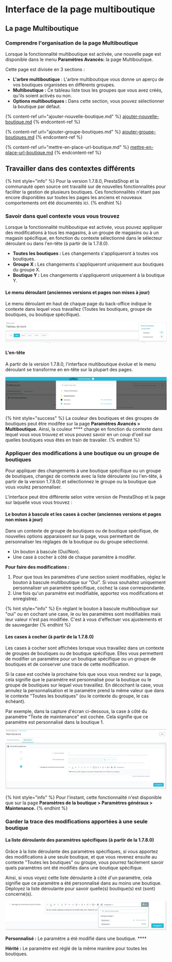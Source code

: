 # Interface de la page multiboutique

## La page Multiboutique <a href="#interfacedelapagemultiboutique-linterfacemultiboutique" id="interfacedelapagemultiboutique-linterfacemultiboutique"></a>

### Comprendre l'organisation de la page Multiboutique

Lorsque la fonctionnalité multiboutique est activée, une nouvelle page est disponible dans le menu **Paramètres Avancés:** la page Multiboutique.&#x20;

Cette page est divisée en 3 sections :

* **L'arbre multiboutique** : L'arbre multiboutique vous donne un aperçu de vos boutiques organisées en différents groupes.
* **Multiboutique :** Ce tableau liste tous les groupes que vous avez créés, qu'ils soient activés ou non.
* **Options multiboutiques :** Dans cette section, vous pouvez sélectionner la boutique par défaut.

{% content-ref url="ajouter-nouvelle-boutique.md" %}
[ajouter-nouvelle-boutique.md](ajouter-nouvelle-boutique.md)
{% endcontent-ref %}

{% content-ref url="ajouter-groupe-boutiques.md" %}
[ajouter-groupe-boutiques.md](ajouter-groupe-boutiques.md)
{% endcontent-ref %}

{% content-ref url="mettre-en-place-url-boutique.md" %}
[mettre-en-place-url-boutique.md](mettre-en-place-url-boutique.md)
{% endcontent-ref %}

## Travailler dans des contextes différents

{% hint style="info" %}
Pour la version 1.7.8.0, PrestaShop et la communauté open source ont travaillé sur de nouvelles fonctionnalités pour faciliter la gestion de plusieurs boutiques. Ces fonctionnalités n'étant pas encore disponibles sur toutes les pages les anciens et nouveaux comportements ont été documentés ici.
{% endhint %}

### Savoir dans quel contexte vous vous trouvez

Lorsque la fonctionnalité multiboutique est activée, vous pouvez appliquer des modifications à tous les magasins, à un groupe de magasins ou à un magasin spécifique, en fonction du contexte sélectionné dans le sélecteur déroulant ou dans l'en-tête (à partir de la 1.7.8.0).

* **Toutes les boutiques :** Les changements s'appliqueront à toutes vos boutiques.
* **Groupe X :** Les changements s'appliqueront uniquement aux boutiques du groupe X.
* **Boutique Y :** Les changements s'appliqueront uniquement à la boutique Y.

#### Le menu déroulant (anciennes versions et pages non mises à jour)

Le menu déroulant en haut de chaque page du back-office indique le contexte dans lequel vous travaillez (Toutes les boutiques, groupe de boutiques, ou boutique spécifique).

![](<../../../.gitbook/assets/image (45).png>)

#### L'en-tête

A partir de la version 1.7.8.0, l'interface multiboutique évolue et le menu déroulant se transforme en en-tête sur la plupart des pages.

![](<../../../.gitbook/assets/image (42).png>)



{% hint style="success" %}
La couleur des boutiques et des groupes de boutiques peut être modifée sur la page **Paramètres Avancés > Multiboutique.** Ainsi, la couleur **** change en fonction du contexte dans lequel vous vous trouvez et vous pouvez savoir en un coup d'oeil sur quelles boutiques vous êtes en train de travailer.
{% endhint %}

### Appliquer des modifications à une boutique ou un groupe de boutiques&#x20;

Pour appliquer des changements à une boutique spécifique ou un groupe de boutiques, changez de contexte avec la liste déroulante (ou l'en-tête, à partir de la version 1.7.8.0) et sélectionnez le groupe ou la boutique que vous voulez personnaliser.

L'interface peut être différente selon votre version de PrestaShop et la page sur laquelle vous vous trouvez :

#### Le bouton à bascule et les cases à cocher (anciennes versions et pages non mises à jour)

Dans un contexte de groupe de boutiques ou de boutique spécifique, de nouvelles options apparaissent sur la page, vous permettant de personnaliser les réglages de la boutique ou du groupe sélectionné.

* Un bouton à bascule (Oui/Non).
* Une case à cocher à côté de chaque paramètre à modifer.&#x20;

**Pour faire des modifications :**

1. Pour que tous les paramètres d'une section soient modifiables, réglez le bouton à bascule multiboutique sur "Oui". Si vous souhaitez uniquement personnaliser un paramètre spécifique, cochez la case correspondante.&#x20;
2. Une fois qu'un paramètre est modifiable, apportez vos modifications et enregistrez.

{% hint style="info" %}
En réglant le bouton à bascule multiboutique sur "oui" ou en cochant une case, le ou les paramètres sont modifiables mais leur valeur n'est pas modifiée. C'est à vous d'effectuer vos ajustements et de sauvegarder
{% endhint %}

#### Les cases à cocher (à partir de la 1.7.8.0)

Les cases à cocher sont affichées lorsque vous travaillez dans un contexte de groupes de boutiques ou de boutique spécifique. Elles vous permettent de modifier un paramètre pour un boutique spécifique ou un groupe de boutiques et de conserver une trace de cette modification.&#x20;

Si la case est cochée la prochaine fois que vous vous rendrez sur la page, cela signifie que le paramètre est personnalisé pour la boutique ou le groupe de boutiques sur lequel vous travaillez. En décochant la case, vous annulez la personnalisation et le paramètre prend la même valeur que dans le contexte "Toutes les boutiques" (ou le contexte du groupe, le cas échéant).&#x20;

Par exemple, dans la capture d'écran ci-dessous, la case à côté du paramètre "Texte de maintenance" est cochée. Cela signifie que ce paramètre est personnalisé dans la boutique 1.

![](<../../../.gitbook/assets/image (57).png>)

{% hint style="info" %}
Pour l'instant, cette fonctionnalité n'est disponible que sur la page **Paramètres de la boutique > Paramètres généraux > Maintenance.**
{% endhint %}

### Garder la trace des modifications apportées à une seule boutique

#### La liste déroulante des paramètres spécifiques (à partir de la 1.7.8.0)

Grâce à la liste déroulante des paramètres spécifiques, si vous apportez des modifications à une seule boutique, et que vous revenez ensuite au contexte "Toutes les boutiques" ou groupe, vous pourrez facilement savoir quels paramètres ont été modifiés dans une boutique spécifique.

&#x20;Ainsi, si vous voyez cette liste déroulante à côté d'un paramètre, cela signifie que ce paramètre a été personnalisé dans au moins une boutique. Déployez la liste déroulante pour savoir quelle(s) boutique(s) est (sont) concerné(s).

![](<../../../.gitbook/assets/image (55).png>)

**Personnalisé :** Le paramètre a été modifié dans une boutique. ****&#x20;

**Hérité :** Le paramètre est réglé de la même manière pour toutes les boutiques.

